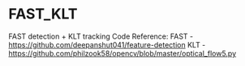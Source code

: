 # FAST_KLT
FAST detection + KLT tracking
Code Reference:
FAST - https://github.com/deepanshut041/feature-detection
KLT - https://github.com/philzook58/opencv/blob/master/optical_flow5.py
